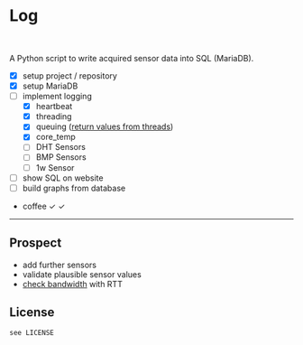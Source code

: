 <!--
@Author: scout
@Date:   2018-03-04T10:18:24+01:00
@Last modified by:   scout
@Last modified time: 2018-03-04T10:21:38+01:00
@License: GPL v3
-->



# Log
&nbsp;

A Python script to write acquired sensor data into SQL (MariaDB).

- [x] setup project / repository
- [x] setup MariaDB
- [ ] implement logging
  - [x]  heartbeat
    - [x] threading
    - [x] queuing ([return values from threads](https://stackoverflow.com/questions/2577233/threading-in-python-retrieve-return-value-when-using-target))
  - [x]  core_temp
  - [ ]  DHT Sensors
  - [ ]  BMP Sensors
  - [ ]  1w Sensor
- [ ] show SQL on website
- [ ] build graphs from database
- coffee &#x2713; &#x2713;

---------------------------------------------------------------------------

## Prospect
- add further sensors
- validate plausible sensor values
- [check bandwidth](https://stackoverflow.com/questions/316866/ping-a-site-in-python/317206#317206) with RTT

## License
```
see LICENSE
 ```
